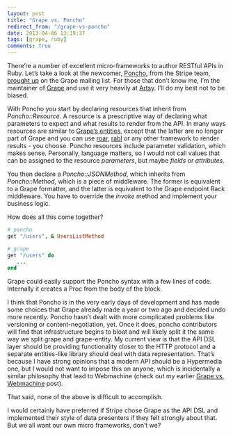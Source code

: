 ```yaml
---
layout: post
title: "Grape vs. Poncho"
redirect_from: "/grape-vs-poncho"
date: 2013-04-06 13:19:37
tags: [grape, ruby]
comments: true
---
```

There’re a number of excellent micro-frameworks to author RESTful APIs in Ruby. Let’s take a look at the newcomer, [Poncho](https://github.com/stripe/poncho), from the Stripe team, [brought up](https://groups.google.com/forum/?fromgroups=#!topic/ruby-grape/4oEnuDA9e-8) on the Grape mailing list. For those that don’t know me, I’m the maintainer of [Grape](https://github.com/intridea/grape) and use it very heavily at [Artsy](http://artsy.net/). I’ll do my best not to be biased.

With Poncho you start by declaring resources that inherit from _Poncho::Resource_. A resource is a prescriptive way of declaring what parameters to expect and what results to render from the API. In many ways resources are similar to [Grape’s entities](https://github.com/intridea/grape-entity), except that the latter are no longer part of Grape and you can use [roar](https://github.com/apotonick/roar), [rabl](https://github.com/nesquena/rabl) or any other framework to render results - you choose. Poncho resources include parameter validation, which makes sense. Personally, language matters, so I would not call values that can be assigned to the resource _parameters_, but maybe _fields_ or _attributes_.

You then declare a _Poncho::JSONMethod_, which inherits from _Poncho::Method_, which is a piece of middleware. The former is equivalent to a Grape formatter, and the latter is equivalent to the Grape endpoint Rack middleware. You have to override the _invoke_ method and implement your business logic.

How does all this come together?

```ruby
# poncho
get "/users", & UsersListMethod
```

```ruby
# grape
get "/users" do
   ...
end
```

Grape could easily support the Poncho syntax with a few lines of code. Internally it creates a Proc from the body of the block.

I think that Poncho is in the very early days of development and has made some choices that Grape already made a year or two ago and decided undo more recently. Poncho hasn’t dealt with more complicated problems like versioning or content-negotiation, yet. Once it does, poncho contributors will find that infrastructure begins to bloat and will likely split it the same way we split grape and grape-entity. My current view is that the API DSL layer should be providing functionality closer to the HTTP protocol and a separate entities-like library should deal with data representation. That’s because I have strong opinions that a modern API should be a Hypermedia one, but I would not want to impose this on anyone, which is incidentally a similar philosophy that lead to  Webmachine (check out my earlier [Grape vs. Webmachine](http://code.dblock.org/grape-vs-webmachine) post).

That said, none of the above is difficult to accomplish.

I would certainly have preferred if Stripe chose Grape as the API DSL and implemented their style of data presenters if they felt strongly about that. But we all want our own micro frameworks, don’t we?
